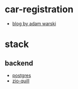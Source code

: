 # car-registration
- [blog by adam warski](https://softwaremill.com/structuring-zio-2-applications/)

# stack

## backend
- [postgres](https://github.com/nirv-ai/dbs/tree/main/relational/postgres)
- [zio-quill](https://github.com/zio/zio-quill)
